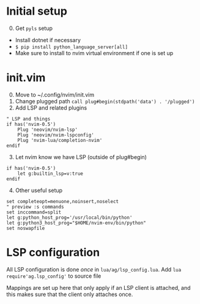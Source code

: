# Initial setup
0. Get `pyls` setup
 - Install dotnet if necessary
 - `$ pip install python_language_server[all]`
 - Make sure to install to nvim virtual environment if one is set up

# init.vim
0. Move to ~/.config/nvim/init.vim
1. Change plugged path
`call plug#begin(stdpath('data') . '/plugged')`
2. Add LSP and related plugins
```vimscript
" LSP and things
if has('nvim-0.5')
    Plug 'neovim/nvim-lsp'
    Plug 'neovim/nvim-lspconfig'
    Plug 'nvim-lua/completion-nvim'
endif
```
3. Let nvim know we have LSP (outside of plug#begin)
```vimscript
if has('nvim-0.5')
    let g:builtin_lsp=v:true
endif
```
4. Other useful setup
```vimscript
set completeopt=menuone,noinsert,noselect
" preview :s commands
set inccommand=split
let g:python_host_prog='/usr/local/bin/python'
let g:python3_host_prog="$HOME/nvim-env/bin/python"
set noswapfile
```
# LSP configuration
All LSP configuration is done *once* in `lua/ag/lsp_config.lua`. Add `lua require'ag.lsp_config'` to source file

Mappings are set up here that only apply if an LSP client is attached, and this makes sure that the client only attaches once.
